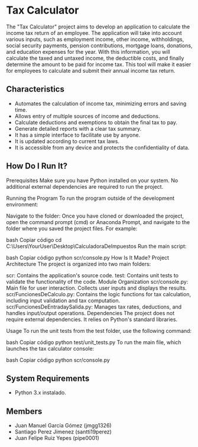 # Tax Calculator
The "Tax Calculator" project aims to develop an application to calculate the income tax return of an employee. The application will take into account various inputs, such as employment income, other income, withholdings, social security payments, pension contributions, mortgage loans, donations, and education expenses for the year. With this information, you will calculate the taxed and untaxed income, the deductible costs, and finally determine the amount to be paid for income tax. This tool will make it easier for employees to calculate and submit their annual income tax return.

## Characteristics

- Automates the calculation of income tax, minimizing errors and saving time.
- Allows entry of multiple sources of income and deductions.
- Calculate deductions and exemptions to obtain the final tax to pay.
- Generate detailed reports with a clear tax summary.
- It has a simple interface to facilitate use by anyone.
- It is updated according to current tax laws.
- It is accessible from any device and protects the confidentiality of data.

 ## How Do I Run It?
Prerequisites
Make sure you have Python installed on your system. No additional external dependencies are required to run the project.

Running the Program
To run the program outside of the development environment:

Navigate to the folder: Once you have cloned or downloaded the project, open the command prompt (cmd) or Anaconda Prompt, and navigate to the folder where you saved the project files. For example:

bash
Copiar código
cd C:\Users\YourUser\Desktop\CalculadoraDeImpuestos
Run the main script:

bash
Copiar código
python scr/console.py
How Is It Made?
Project Architecture
The project is organized into two main folders:

scr: Contains the application's source code.
test: Contains unit tests to validate the functionality of the code.
Module Organization
scr/console.py: Main file for user interaction. Collects user inputs and displays the results.
scr/FuncionesDeCalculo.py: Contains the logic functions for tax calculation, including input validation and tax computation.
scr/FuncionesDeEntradaySalida.py: Manages tax rates, deductions, and handles input/output operations.
Dependencies
The project does not require external dependencies. It relies on Python's standard libraries.

Usage
To run the unit tests from the test folder, use the following command:

bash
Copiar código
python test/unit_tests.py
To run the main file, which launches the tax calculator console:

bash
Copiar código
python scr/console.py


## System Requirements

- Python 3.x instalado.

## Members

- Juan Manuel García Gómez (jmgg1326)
- Santiago Perez Jimenez (santti19perez)
- Juan Felipe Ruiz Yepes (pipe0001)

